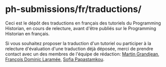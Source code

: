 # ph-submissions/fr/traductions/

Ceci est le dépôt des traductions en français des tutoriels du Programming Historian, en cours de relecture, avant d'être publiés sur le Programming Historian en français.

Si vous souhaitez proposer la traduction d'un tutoriel ou participer à la relecture d'évaluation d'une traduction déjà déposée, merci de prendre contact avec un des membres de l'équipe de rédaction: [Martin Grandjean](mailto:martin.grandjean@gmail.com), [François Dominic Laramée](mailto:fdlaramee@icloud.com), [Sofia Papastamkou](mailto:sofia.papastamkou@gmail.com). 
